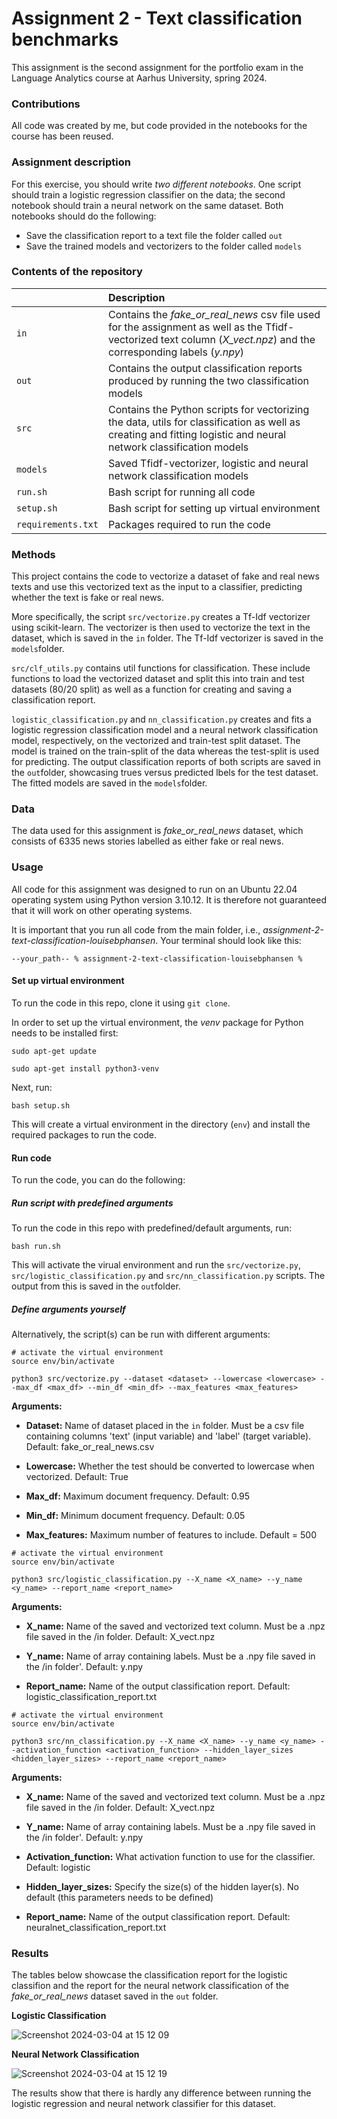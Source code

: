 # Assignment 2 - Text classification benchmarks

This assignment is the second assignment for the portfolio exam in the Language Analytics course at Aarhus University, spring 2024.

### Contributions
All code was created by me, but code provided in the notebooks for the course has been reused. 

### Assignment description

For this exercise, you should write *two different notebooks*. One script should train a logistic regression classifier on the data; the second notebook should train a neural network on the same dataset. Both notebooks should do the following:

- Save the classification report to a text file the folder called ```out```
- Save the trained models and vectorizers to the folder called ```models```

### Contents of the repository


| <div style="width:120px"></div>| Description |
|---------|:-----------|
|```in```| Contains the *fake_or_real_news* csv file used for the assignment as well as the Tfidf-vectorized text column (*X_vect.npz*) and the corresponding labels (*y.npy*)|
| ```out``` | Contains the output classification reports produced by running the two classification models|
| ```src```  | Contains the Python scripts for vectorizing the data, utils for classification as well as creating and fitting logistic and neural network classification models |
|```models```| Saved Tfidf-vectorizer, logistic and neural network classification models |
| ```run.sh```    | Bash script for running all code |
| ```setup.sh```  | Bash script for setting up virtual environment |
| ```requirements.txt```  | Packages required to run the code|

### Methods
This project contains the code to vectorize a dataset of fake and real news texts and use this vectorized text as the input to a classifier, predicting whether the text is fake or real news. 

More specifically, the script ```src/vectorize.py``` creates a Tf-Idf vectorizer using scikit-learn. The vectorizer is then used to vectorize the text in the dataset, which is saved in the ```in``` folder. The Tf-Idf vectorizer is saved in the ```models```folder.

```src/clf_utils.py``` contains util functions for classification. These include functions to load the vectorized dataset and split this into train and test datasets (80/20 split) as well as a function for creating and saving a classification report.

```logistic_classification.py``` and ```nn_classification.py``` creates and fits a logistic regression classification model and a neural network classification model, respectively, on the vectorized and train-test split dataset. The model is trained on the train-split of the data whereas the test-split is used for predicting. The output classification reports of both scripts are saved in the ```out```folder, showcasing trues versus predicted lbels for the test dataset. The fitted models are saved in the ```models```folder.

### Data
The data used for this assignment is *fake_or_real_news* dataset, which consists of 6335 news stories labelled as either fake or real news. 

### Usage

All code for this assignment was designed to run on an Ubuntu 22.04 operating system using Python version 3.10.12. It is therefore not guaranteed that it will work on other operating systems.

It is important that you run all code from the main folder, i.e., *assignment-2-text-classification-louisebphansen*. Your terminal should look like this:

```
--your_path-- % assignment-2-text-classification-louisebphansen %
```

#### Set up virtual environment

To run the code in this repo, clone it using ```git clone```.

In order to set up the virtual environment, the *venv* package for Python needs to be installed first:

```
sudo apt-get update

sudo apt-get install python3-venv
```

Next, run:

```
bash setup.sh
```

This will create a virtual environment in the directory (```env```) and install the required packages to run the code.


#### Run code

To run the code, you can do the following:

##### Run script with predefined arguments

To run the code in this repo with predefined/default arguments, run:
```
bash run.sh
```

This will activate the virual environment and run the ```src/vectorize.py```, ```src/logistic_classification.py``` and ```src/nn_classification.py``` scripts. The output from this is saved in the ```out```folder.

##### Define arguments yourself
Alternatively, the script(s) can be run with different arguments:

```
# activate the virtual environment
source env/bin/activate

python3 src/vectorize.py --dataset <dataset> --lowercase <lowercase> --max_df <max_df> --min_df <min_df> --max_features <max_features>
```
**Arguments:**

- **Dataset:** Name of dataset placed in the ```in``` folder. Must be a csv file containing columns 'text' (input variable) and 'label' (target variable). Default: fake_or_real_news.csv

- **Lowercase:** Whether the test should be converted to lowercase when vectorized. Default: True

- **Max_df:** Maximum document frequency. Default: 0.95

- **Min_df:** Minimum document frequency. Default: 0.05

- **Max_features:** Maximum number of features to include. Default = 500


```
# activate the virtual environment
source env/bin/activate

python3 src/logistic_classification.py --X_name <X_name> --y_name <y_name> --report_name <report_name>
```
**Arguments:**

- **X_name:** Name of the saved and vectorized text column. Must be a .npz file saved in the /in folder. Default: X_vect.npz

- **Y_name:** Name of array containing labels. Must be a .npy file saved in the /in folder'. Default: y.npy

- **Report_name:** Name of the output classification report. Default: logistic_classification_report.txt


```
# activate the virtual environment
source env/bin/activate

python3 src/nn_classification.py --X_name <X_name> --y_name <y_name> --activation_function <activation_function> --hidden_layer_sizes  <hidden_layer_sizes> --report_name <report_name>
```
**Arguments:**

- **X_name:** Name of the saved and vectorized text column. Must be a .npz file saved in the /in folder. Default: X_vect.npz

- **Y_name:** Name of array containing labels. Must be a .npy file saved in the /in folder'. Default: y.npy

- **Activation_function:** What activation function to use for the classifier. Default: logistic

- **Hidden_layer_sizes:** Specify the size(s) of the hidden layer(s). No default (this parameters needs to be defined)

- **Report_name:** Name of the output classification report. Default: neuralnet_classification_report.txt


### Results
The tables below showcase the classification report for the logistic classifion and the report for the neural network classification of the *fake_or_real_news* dataset saved in the ```out``` folder.

**Logistic Classification** 

![Screenshot 2024-03-04 at 15 12 09](https://github.com/louisebphansen/assignment-2-text-classification-louisebphansen/assets/75262659/dd6918b5-3097-4970-b55a-dccc627b04c3)



**Neural Network Classification**

![Screenshot 2024-03-04 at 15 12 19](https://github.com/louisebphansen/assignment-2-text-classification-louisebphansen/assets/75262659/2f14f287-a52e-4db1-9f48-fee4643337b2)



The results show that there is hardly any difference between running the logistic regression and neural network classifier for this dataset.



